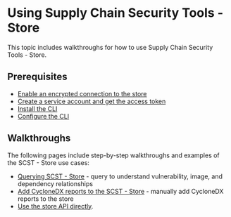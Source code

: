 # Using Supply Chain Security Tools - Store
This topic includes walkthroughs for how to use Supply Chain Security Tools - Store.
## Prerequisites

* [Enable an encrypted connection to the store](enable_encrypted_connection.md)
* [Create a service account and get the access token](create_service_account_access_token.md)
* [Install the CLI](cli.md)
* [Configure the CLI](configure_cli.md)

## Walkthroughs

The following pages include step-by-step walkthroughs and examples of the SCST - Store use cases:

* [Querying SCST - Store](querying_the_metadata_store.md) - query to understand vulnerability, image, and dependency relationships
* [Add CycloneDX reports to the SCST - Store](add_cyclonedx_to_store.md) - manually add CycloneDX reports to the store
* [Use the store API directly](getting_started_api.md).

